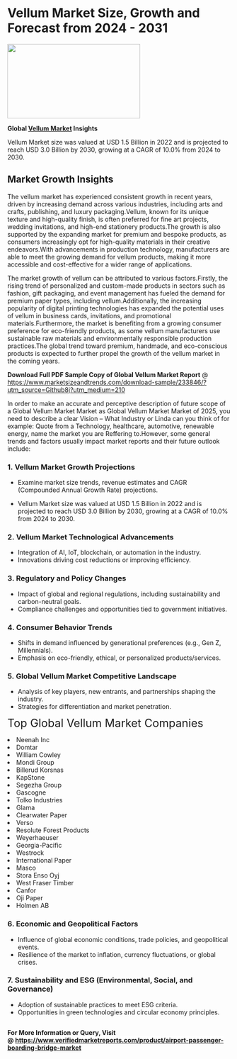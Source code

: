 <H1>Vellum Market Size, Growth and Forecast from 2024 - 2031</H1><img class="aligncenter size-medium wp-image-584254" src="https://thirdeyenews.in/wp-content/uploads/2024/09/Global-Market-Research-300x168.jpeg" alt="" width="300" height="168" /><p><strong>Global&nbsp;<a href="https://www.marketsizeandtrends.com/download-sample/233846/?utm_source=Github8j?utm_medium=210">Vellum Market</a> Insights</strong></p><p>Vellum Market size was valued at USD 1.5 Billion in 2022 and is projected to reach USD 3.0 Billion by 2030, growing at a CAGR of 10.0% from 2024 to 2030.</p><p><h2>Market Growth Insights</h2> <p>The vellum market has experienced consistent growth in recent years, driven by increasing demand across various industries, including arts and crafts, publishing, and luxury packaging.Vellum, known for its unique texture and high-quality finish, is often preferred for fine art projects, wedding invitations, and high-end stationery products.The growth is also supported by the expanding market for premium and bespoke products, as consumers increasingly opt for high-quality materials in their creative endeavors.With advancements in production technology, manufacturers are able to meet the growing demand for vellum products, making it more accessible and cost-effective for a wider range of applications.</p> <p>The market growth of vellum can be attributed to various factors.Firstly, the rising trend of personalized and custom-made products in sectors such as fashion, gift packaging, and event management has fueled the demand for premium paper types, including vellum.Additionally, the increasing popularity of digital printing technologies has expanded the potential uses of vellum in business cards, invitations, and promotional materials.Furthermore, the market is benefiting from a growing consumer preference for eco-friendly products, as some vellum manufacturers use sustainable raw materials and environmentally responsible production practices.The global trend toward premium, handmade, and eco-conscious products is expected to further propel the growth of the vellum market in the coming years.<p><span class=""><strong>Download Full PDF Sample Copy of Global Vellum Market Report</strong> @ <a href="https://www.marketsizeandtrends.com/download-sample/233846/?utm_source=Github8j?utm_medium=210" target="_blank">https://www.marketsizeandtrends.com/download-sample/233846/?utm_source=Github8j?utm_medium=210</a></span></p><p>In order to make an accurate and perceptive description of future scope of a Global&nbsp;Vellum Market Market as Global&nbsp;Vellum Market Market of 2025, you need to describe a clear Vision &ndash; What Industry or Linda can you think of for example: Quote from a Technology, healthcare, automotive, renewable energy, name the market you are Reffering to.However, some general trends and factors usually impact market reports and their future outlook include:</p><h3>1.&nbsp;<strong>Vellum Market Growth Projections</strong></h3><ul><li>Examine market size trends, revenue estimates and CAGR (Compounded Annual Growth Rate) projections.</li><li><p>Vellum Market size was valued at USD 1.5 Billion in 2022 and is projected to reach USD 3.0 Billion by 2030, growing at a CAGR of 10.0% from 2024 to 2030.</p></li></ul><h3>2.&nbsp;<strong>Vellum Market Technological Advancements</strong></h3><ul><li>Integration of AI, IoT, blockchain, or automation in the industry.</li><li>Innovations driving cost reductions or improving efficiency.</li></ul><h3>3.&nbsp;<strong>Regulatory and Policy Changes</strong></h3><ul><li>Impact of global and regional regulations, including sustainability and carbon-neutral goals.</li><li>Compliance challenges and opportunities tied to government initiatives.</li></ul><h3>4.&nbsp;<strong>Consumer Behavior Trends</strong></h3><ul><li>Shifts in demand influenced by generational preferences (e.g., Gen Z, Millennials).</li><li>Emphasis on eco-friendly, ethical, or personalized products/services.</li></ul><h3>5.&nbsp;<strong>Global Vellum Market Competitive Landscape</strong></h3><ul><li>Analysis of key players, new entrants, and partnerships shaping the industry.</li><li>Strategies for differentiation and market penetration.</li></ul><p data-pm-slice="1 1 []"><span style="color: inherit; font-family: inherit; font-size: 25px;">Top Global Vellum Market Companies</span></p><div class="" data-test-id=""><p><li>Neenah Inc</li><li> Domtar</li><li> William Cowley</li><li> Mondi Group</li><li> Billerud Korsnas</li><li> KapStone</li><li> Segezha Group</li><li> Gascogne</li><li> Tolko Industries</li><li> Glama</li><li> Clearwater Paper</li><li> Verso</li><li> Resolute Forest Products</li><li> Weyerhaeuser</li><li> Georgia-Pacific</li><li> Westrock</li><li> International Paper</li><li> Masco</li><li> Stora Enso Oyj</li><li> West Fraser Timber</li><li> Canfor</li><li> Oji Paper</li><li> Holmen AB</li></p></div><h3>6.&nbsp;<strong>Economic and Geopolitical Factors</strong></h3><ul><li>Influence of global economic conditions, trade policies, and geopolitical events.</li><li>Resilience of the market to inflation, currency fluctuations, or global crises.</li></ul><h3>7.&nbsp;<strong>Sustainability and ESG (Environmental, Social, and Governance)</strong></h3><ul><li>Adoption of sustainable practices to meet ESG criteria.</li><li>Opportunities in green technologies and circular economy principles.</li></ul><h2><strong style="font-size: 14px;">For More Information or Query, Visit @&nbsp;</strong><a style="background-color: #ffffff; font-size: 14px;" href="https://www.marketsizeandtrends.com/report/vellum-market/" target="_blank">https://www.verifiedmarketreports.com/product/airport-passenger-boarding-bridge-market</a></h2>
